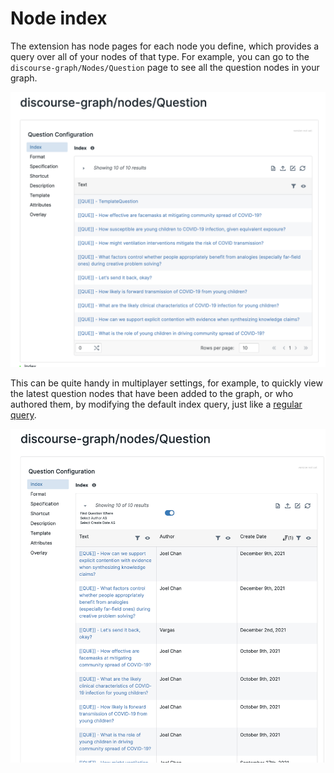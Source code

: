 # Node index

The extension has node pages for each node you define, which provides a query over all of your nodes of that type. For example, you can go to the `discourse-graph/Nodes/Question` page to see all the question nodes in your graph.

![](<../../.gitbook/assets/CleanShot 2022-08-10 at 09.56.45@2x.png>)

This can be quite handy in multiplayer settings, for example, to quickly view the latest question nodes that have been added to the graph, or who authored them, by modifying the default index query, just like a [regular query](../querying-your-discourse-graph.md).

![](<../../.gitbook/assets/CleanShot 2022-08-10 at 09.59.14@2x.png>)

